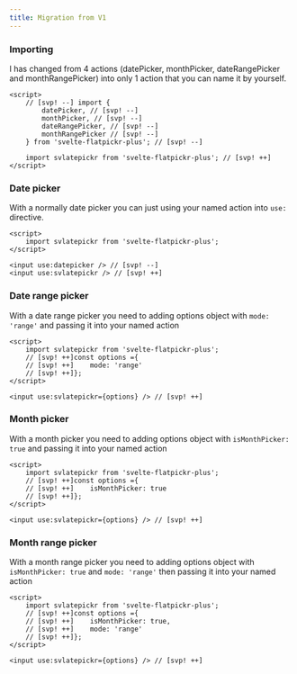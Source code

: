 ```yaml
---
title: Migration from V1
---
```


### Importing

I has changed from 4 actions (datePicker, monthPicker, dateRangePicker and monthRangePicker) into only 1 action that you can name it by yourself.

```svelte title=".svelte"
<script>
	// [svp! --] import {
		datePicker, // [svp! --]
		monthPicker, // [svp! --]
		dateRangePicker, // [svp! --]
		monthRangePicker // [svp! --]
	} from 'svelte-flatpickr-plus'; // [svp! --]

	import svlatepickr from 'svelte-flatpickr-plus'; // [svp! ++]
</script>
```

### Date picker

With a normally date picker you can just using your named action into `use:` directive.

```svelte title=".svelte"
<script>
	import svlatepickr from 'svelte-flatpickr-plus';
</script>

<input use:datepicker /> // [svp! --]
<input use:svlatepickr /> // [svp! ++]
```

### Date range picker

With a date range picker you need to adding options object with `mode: 'range'` and passing it into your named action

```svelte title=".svelte"
<script>
	import svlatepickr from 'svelte-flatpickr-plus';
	// [svp! ++]const options ={
	// [svp! ++]    mode: 'range'
	// [svp! ++]};
</script>

<input use:svlatepickr={options} /> // [svp! ++]
```

### Month picker

With a month picker you need to adding options object with `isMonthPicker: true` and passing it into your named action

```svelte title=".svelte"
<script>
	import svlatepickr from 'svelte-flatpickr-plus';
	// [svp! ++]const options ={
	// [svp! ++]    isMonthPicker: true
	// [svp! ++]};
</script>

<input use:svlatepickr={options} /> // [svp! ++]
```

### Month range picker

With a month range picker you need to adding options object with `isMonthPicker: true` and `mode: 'range'` then passing it into your named action

```svelte title=".svelte"
<script>
	import svlatepickr from 'svelte-flatpickr-plus';
	// [svp! ++]const options ={
	// [svp! ++]    isMonthPicker: true,
	// [svp! ++]    mode: 'range'
	// [svp! ++]};
</script>

<input use:svlatepickr={options} /> // [svp! ++]
```
